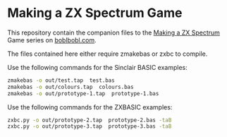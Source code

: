 # Making a ZX Spectrum Game

This repository contain the companion files to the [Making a ZX Spectrum](https://boblbobl.com/2020/11/04/making-a-zx-spectrum-game-part-0-defining-the-project/) Game series on [boblbobl.com](https://boblbobl.com).

The files contained here either require zmakebas or zxbc to compile.

Use the following commands for the Sinclair BASIC examples:

```sh
zmakebas -o out/test.tap  test.bas
zmakebas -o out/colours.tap  colours.bas
zmakebas -o out/prototype-1.tap  prototype-1.bas

```

Use the following commands for the ZXBASIC examples:

```sh
zxbc.py -o out/prototype-2.tap  prototype-2.bas -taB
zxbc.py -o out/prototype-3.tap  prototype-3.bas -taB

```